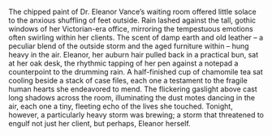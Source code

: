 The chipped paint of Dr. Eleanor Vance’s waiting room offered little solace to the anxious shuffling of feet outside.  Rain lashed against the tall, gothic windows of her Victorian-era office, mirroring the tempestuous emotions often swirling within her clients.  The scent of damp earth and old leather – a peculiar blend of the outside storm and the aged furniture within – hung heavy in the air.  Eleanor, her auburn hair pulled back in a practical bun, sat at her oak desk, the rhythmic tapping of her pen against a notepad a counterpoint to the drumming rain.  A half-finished cup of chamomile tea sat cooling beside a stack of case files, each one a testament to the fragile human hearts she endeavored to mend.  The flickering gaslight above cast long shadows across the room, illuminating the dust motes dancing in the air, each one a tiny, fleeting echo of the lives she touched.  Tonight, however, a particularly heavy storm was brewing; a storm that threatened to engulf not just her client, but perhaps, Eleanor herself.
